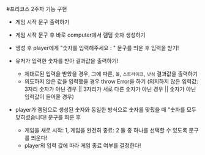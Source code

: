 #프리코스 2주차 기능 구현

- 게임 시작 문구 출력하기

- 게임 시작 문구 후 바로 computer에서 램덤 숫자 생성하기

- 생성 후 player에게 "숫자를 입력해주세요 : " 문구를 띄운 후 입력을 받기!

- 유저가 입력한 숫자를 받아 결과값을 출력하기!

  - 제대로된 입력을 받았을 경우, 그에 따른, `볼`, `스트라이크`, `낫싱` 결과값을 출력하기
  - 의도하지 않은 값을 입력했을 경우 throw Error을 하기 (의지하지 않은 입력값: 3자리 숫자가 아닌 경우 || 3자리가 서로 다른 숫자가 아닌 경우 || 숫자가 아닌 입력값이 들어올 경우)

- player가 램덤으로 생성된 숫자와 동일한 방식으로 숫자를 맞췄을 때 "숫자를 모두 맞히셨습니다! 문구를 띄운 후

  - 게임을 새로 시작: 1, 게임을 완전히 종료: 2 둘 중 하나를 선택할 수 있도록 문구를 띄운다!
  - player의 입력 값에 따라 게임 종료 여부를 결정한다!
